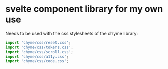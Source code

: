 # svelte component library for my own use

Needs to be used with the css stylesheets of the chyme library:

```javascript
import 'chyme/css/reset.css';
import 'chyme/css/tokens.css';
import 'chyme/css/scroll.css';
import 'chyme/css/a11y.css';
import 'chyme/css/code.css';
```
